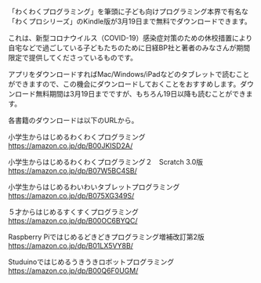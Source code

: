 「わくわくプログラミング」を筆頭に子ども向けプログラミング本界で有名な「わくプロシリーズ」のKindle版が3月19日まで無料でダウンロードできます。

これは、新型コロナウイルス（COVID-19）感染症対策のための休校措置により自宅などで過ごしている子どもたちのために日経BP社と著者のみなさんが期間限定で提供してくださっているものです。

アプリをダウンロードすればMac/Windows/iPadなどのタブレットで読むことができますので、この機会にダウンロードしておくことをおすすめします。ダウンロード無料期間は3月19日までですが、もちろん19日以降も読むことができます。

各書籍のダウンロードは以下のURLから。

小学生からはじめるわくわくプログラミング
https://amazon.co.jp/dp/B00JKISD2A/

小学生からはじめるわくわくプログラミング２　Scratch 3.0版
https://amazon.co.jp/dp/B07W5BC4SB/

小学生からはじめるわいわいタブレットプログラミング
https://amazon.co.jp/dp/B075XG349S/

５才からはじめるすくすくプログラミング
https://amazon.co.jp/dp/B00OC6BYQC/

Raspberry Piではじめるどきどきプログラミング増補改訂第2版
https://amazon.co.jp/dp/B01LX5VY8B/

Studuinoではじめるうきうきロボットプログラミング
https://amazon.co.jp/dp/B00Q6F0UGM/ 
